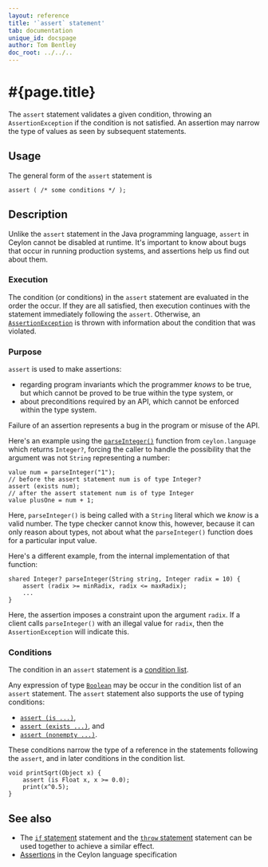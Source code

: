 ```yaml
---
layout: reference
title: '`assert` statement'
tab: documentation
unique_id: docspage
author: Tom Bentley
doc_root: ../../..
---
```


# #{page.title}

The `assert` statement validates a given condition, throwing an `AssertionException` 
if the condition is not satisfied. An assertion may narrow the type of values as 
seen by subsequent statements.

## Usage 

The general form of the `assert` statement is

<!-- check:none -->
<!-- try: -->
    assert ( /* some conditions */ );

## Description

Unlike the `assert` statement in the Java programming language, `assert` in 
Ceylon cannot be disabled at runtime. It's important to know about bugs that
occur in running production systems, and assertions help us find out about
them.

### Execution

The condition (or conditions) in the `assert` statement are evaluated in the
order the occur. If they are all satisfied, then execution continues with the 
statement immediately following the `assert`. Otherwise, an 
[`AssertionException`](#{site.urls.apidoc_current}/AssertionException.type.html) 
is thrown with information about the condition that was violated.

### Purpose

`assert` is used to make assertions:

- regarding program invariants which the programmer *knows* to be true, but 
  which cannot be proved to be true within the type system, or
- about preconditions required by an API, which cannot be enforced within
  the type system.

Failure of an assertion represents a bug in the program or misuse of the API.

Here's an example using the 
[`parseInteger()`](#{site.urls.apidoc_current}/index.html#parseInteger) 
function from `ceylon.language` which returns `Integer?`, forcing the caller 
to handle the possibility that the argument was not `String` representing 
a number:

<!-- try: -->
    value num = parseInteger("1");
    // before the assert statement num is of type Integer?
    assert (exists num);
    // after the assert statement num is of type Integer
    value plusOne = num + 1;
    
Here, `parseInteger()` is being called with a `String` literal which we 
*know* is a valid number. The type checker cannot know this, however, 
because it can only reason about types, not about what the `parseInteger()` 
function does for a particular input value. 

Here's a different example, from the internal implementation of that
function:

<!-- try: -->
    shared Integer? parseInteger(String string, Integer radix = 10) {
        assert (radix >= minRadix, radix <= maxRadix);
        ...
    }

Here, the assertion imposes a constraint upon the argument `radix`. If
a client calls `parseInteger()` with an illegal value for `radix`, then
the `AssertionException` will indicate this.

### Conditions

The condition in an `assert` statement is a
[condition list](../conditions#condition_lists).

Any expression of type [`Boolean`](#{site.urls.apidoc_current}/Boolean.type.html) 
may be occur in the condition list of an `assert` statement. The `assert` 
statement also supports the use of typing conditions:

* [`assert (is ...)`](../conditions/#if_is_), 
* [`assert (exists ...)`](../conditions/#if_exists_), and
* [`assert (nonempty ...)`](../conditions/#if_nonempty_).

These conditions narrow the type of a reference in the statements following 
the `assert`, and in later conditions in the condition list.

<!-- try: -->
    void printSqrt(Object x) {
        assert (is Float x, x >= 0.0);
        print(x^0.5);
    }

## See also

* The [`if` statement](../if) statement and the [`throw` statement](../throw)
  statement can be used together to achieve a similar effect.
* [Assertions](#{site.urls.spec_current}#assertions) in the Ceylon language 
  specification
